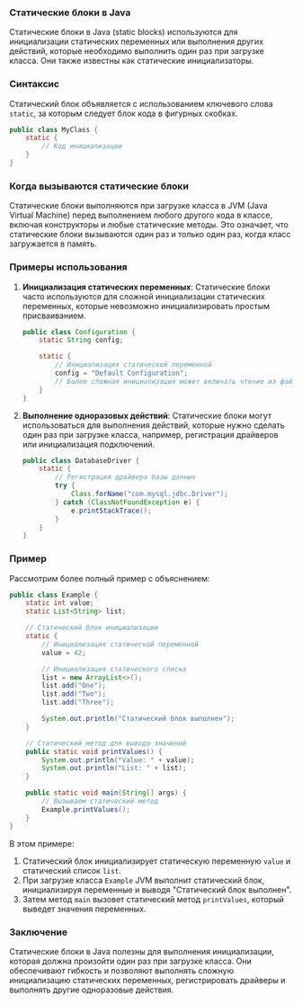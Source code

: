 ### Статические блоки в Java

Статические блоки в Java (static blocks) используются для инициализации статических переменных или выполнения других действий, которые необходимо выполнить один раз при загрузке класса. Они также известны как статические инициализаторы.

### Синтаксис

Статический блок объявляется с использованием ключевого слова `static`, за которым следует блок кода в фигурных скобках.

```java
public class MyClass {
    static {
        // Код инициализации
    }
}
```

### Когда вызываются статические блоки

Статические блоки выполняются при загрузке класса в JVM (Java Virtual Machine) перед выполнением любого другого кода в классе, включая конструкторы и любые статические методы. Это означает, что статические блоки вызываются один раз и только один раз, когда класс загружается в память.

### Примеры использования

1. **Инициализация статических переменных**:
   Статические блоки часто используются для сложной инициализации статических переменных, которые невозможно инициализировать простым присваиванием.

   ```java
   public class Configuration {
       static String config;

       static {
           // Инициализация статической переменной
           config = "Default Configuration";
           // Более сложная инициализация может включать чтение из файла или базы данных
       }
   }
   ```

2. **Выполнение одноразовых действий**:
   Статические блоки могут использоваться для выполнения действий, которые нужно сделать один раз при загрузке класса, например, регистрация драйверов или инициализация подключений.

   ```java
   public class DatabaseDriver {
       static {
           // Регистрация драйвера базы данных
           try {
               Class.forName("com.mysql.jdbc.Driver");
           } catch (ClassNotFoundException e) {
               e.printStackTrace();
           }
       }
   }
   ```

### Пример

Рассмотрим более полный пример с объяснением:

```java
public class Example {
    static int value;
    static List<String> list;

    // Статический блок инициализации
    static {
        // Инициализация статической переменной
        value = 42;

        // Инициализация статического списка
        list = new ArrayList<>();
        list.add("One");
        list.add("Two");
        list.add("Three");

        System.out.println("Статический блок выполнен");
    }

    // Статический метод для вывода значений
    public static void printValues() {
        System.out.println("Value: " + value);
        System.out.println("List: " + list);
    }

    public static void main(String[] args) {
        // Вызываем статический метод
        Example.printValues();
    }
}
```

В этом примере:

1. Статический блок инициализирует статическую переменную `value` и статический список `list`.
2. При загрузке класса `Example` JVM выполнит статический блок, инициализируя переменные и выводя "Статический блок выполнен".
3. Затем метод `main` вызовет статический метод `printValues`, который выведет значения переменных.

### Заключение

Статические блоки в Java полезны для выполнения инициализации, которая должна произойти один раз при загрузке класса. Они обеспечивают гибкость и позволяют выполнять сложную инициализацию статических переменных, регистрировать драйверы и выполнять другие одноразовые действия.